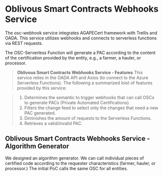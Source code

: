 
# Oblivous Smart Contracts Webhooks Service
The osc-webhook service integrates AGAPECert framework with Trellis and OADA. This service utilizes webhooks and connects to serverless functions via REST requests.

The OSC-Serverless Function will generate a PAC according to the content of the certification provided by the entity, e.g., a farmer, a hauler, or processor.


> **Oblivous Smart Contracts Webhooks Service - Features**
> This service relies in the OADA API and Axios (to connect to the Azure Serverless Functions). The following a summarized loist of features provided by this service:

> 1. Determines the semantic to trigger webhooks that can call OSCs to generate PACs (Private Automated Certifications).
> 2. Filters the change feed to select only the changes that need a new PAC generated.
> 3. Diminishes the amount of requests to the Serverless Functions.
> 4. Retrieves a valid/invalid PAC.

## Oblivous Smart Contracts Webhooks Service - Algorithm Generator
We designed an algorithm generator. We can call individual pieces of certified code according to the requester characteristics (farmer, hauler, or processor.) The initial PoC calls the same OSC for all entities.

